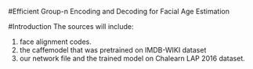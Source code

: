 #Efficient Group-n Encoding and Decoding for Facial Age Estimation

#Introduction
The sources will include:
1. face alignment codes.
2. the caffemodel that was pretrained on IMDB-WIKI dataset
3. our network file and the trained model on Chalearn LAP 2016 dataset.

